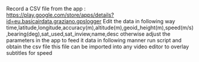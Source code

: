 Record a CSV file from the app : https://play.google.com/store/apps/details?id=eu.basicairdata.graziano.gpslogger
Edit the data in following way
time,latitude,longitude,accuracy(m),altitude(m),geoid_height(m),speed(m/s),bearing(deg),sat_used,sat_inview,name,desc
otherwise adjust the parameters in the app to feed it data in following manner
run script and obtain the csv file
this file can be imported into any video editor to overlay subtitles for speed
